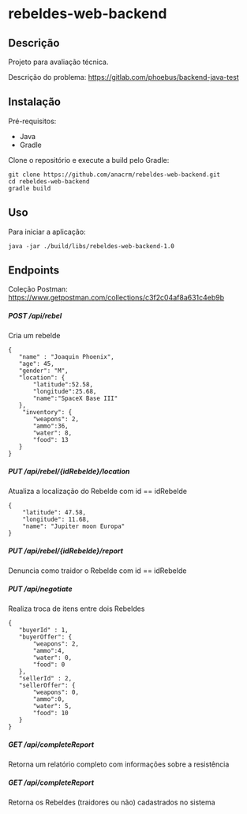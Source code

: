 # rebeldes-web-backend

## Descrição

Projeto para avaliação técnica.

Descrição do problema: https://gitlab.com/phoebus/backend-java-test

## Instalação

Pré-requisitos:

- Java
- Gradle

Clone o repositório e execute a build pelo Gradle:
```
git clone https://github.com/anacrm/rebeldes-web-backend.git
cd rebeldes-web-backend
gradle build
```
## Uso 

Para iniciar a aplicação:
```
java -jar ./build/libs/rebeldes-web-backend-1.0
```
## Endpoints

Coleção Postman: https://www.getpostman.com/collections/c3f2c04af8a631c4eb9b

##### POST /api/rebel
Cria um rebelde
```
{
   "name" : "Joaquin Phoenix",
   "age": 45,
   "gender": "M",
   "location": {
       "latitude":52.58,
       "longitude":25.68,
       "name":"SpaceX Base III"
   },
    "inventory": {
       "weapons": 2,
       "ammo":36,
       "water": 8,
       "food": 13
   }
}
```

##### PUT /api/rebel/{idRebelde}/location
Atualiza a localização do Rebelde com id == idRebelde
```
{
    "latitude": 47.58,
    "longitude": 11.68,
    "name": "Jupiter moon Europa"
}
```

##### PUT /api/rebel/{idRebelde}/report
Denuncia como traidor o Rebelde com id == idRebelde


##### PUT /api/negotiate
Realiza troca de itens entre dois Rebeldes

```
{
   "buyerId" : 1,
   "buyerOffer": {
       "weapons": 2,
       "ammo":4,
       "water": 0,
       "food": 0
   },
   "sellerId" : 2,
   "sellerOffer": {
       "weapons": 0,
       "ammo":0,
       "water": 5,
       "food": 10
   }
}
```

##### GET /api/completeReport

Retorna um relatório completo com informações sobre a resistência

##### GET /api/completeReport

Retorna os Rebeldes (traidores ou não) cadastrados no sistema










